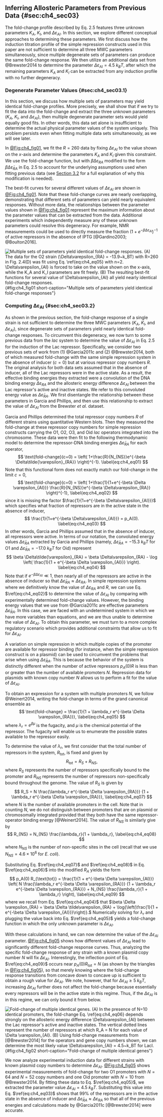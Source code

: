## Inferring Allosteric Parameters from Previous Data {#sec:ch4_sec03}

The fold-change profile described by Eq. 2.5 features three unknown parameters
$K_A$, $K_I$, and $\Delta\varepsilon_{AI}$. In this section, we explore
different conceptual approaches to determining these parameters. We first
discuss how the induction titration profile of the simple repression constructs
used in this paper are not sufficient to determine all three MWC parameters
simultaneously, since multiple degenerate sets of parameters can produce the
same fold-change response. We then utilize an additional data set from
@Brewster2014 to determine the parameter $\Delta\varepsilon_{AI} = 4.5~k_BT$,
after which the remaining parameters $K_A$ and $K_I$ can be extracted from any
induction profile with no further degeneracy.

### Degenerate Parameter Values {#sec:ch4_sec03.1}

In this section, we discuss how multiple sets of parameters may yield identical
fold-change profiles. More precisely, we shall show that if we try to fit the
data into the fold-change and extract the three unknown parameters ($K_A$,
$K_I$, and $\Delta\varepsilon_{AI}$), then multiple degenerate parameter sets
would yield equally good fits. In other words, this data set alone is
insufficient to determine the actual physical parameter values of the system
uniquely. This problem persists even when fitting multiple data sets
simultaneously, as we will see later.

In [@Fig:ch4_fig01](A), we fit the $R=260$ data by fixing
$\Delta\varepsilon_{AI}$ to the value shown on the $x$-axis and determine the
parameters $K_A$ and $K_I$ given this constraint. We use the fold-change
function, but with $\beta \Delta\varepsilon_{RA}$ modified to the form $\beta
\Delta\tilde{\varepsilon}_{RA}$ in Eq. 2.5 to account for the underlying
assumptions used when fitting previous data (see [Section 3.2](#sec:ch4_sec03.2)
for a full explanation of why this modification is needed).

The best-fit curves for several different values of $\Delta\varepsilon_{AI}$ are
shown in [@Fig:ch4_fig01](B). Note that these fold-change curves are nearly
overlapping, demonstrating that different sets of parameters can yield nearly
equivalent responses. Without more data, the relationships between the parameter
values shown in [@Fig:ch4_fig01](A) represent the maximum information about the
parameter values that can be extracted from the data. Additional experiments
which independently measure any of these unknown parameters could resolve this
degeneracy. For example, NMR measurements could be used to directly measure the
fraction $(1 + e^{-\beta \Delta\varepsilon_{AI}})^{-1}$ of active repressors in
the absence of IPTG [@Gardino2003; @Boulton2016].

![**Multiple sets of parameters yield identical fold-change responses.** (A) The
data for the O2 strain ($\Delta\varepsilon_{RA} = -13.9~k_BT$) with $R=260$ in
Fig. 2.4(D) was fit using Eq. $\ref{eq:ch4_eq05}$ with $n=2$.
$\Delta\varepsilon_{AI}$ is forced to take on the value shown on the $x$-axis,
while the $K_A$ and $K_I$ parameters are fit freely. (B) The resulting best-fit
functions for several value of $\Delta\varepsilon_{AI}$ all yield nearly
identical fold-change responses.](ch4_fig01){#fig:ch4_fig01
short-caption="Multiple sets of parameters yield identical fold-change
responses"}

### Computing $\boldsymbol{\Delta\varepsilon_{AI}}$ {#sec:ch4_sec03.2}

As shown in the previous section, the fold-change response of a single strain is
not sufficient to determine the three MWC parameters ($K_A$, $K_I$, and
$\Delta\varepsilon_{AI}$), since degenerate sets of parameters yield nearly
identical fold-change responses. To circumvent this degeneracy, we now turn to
some previous data from the *lac* system to determine the value of
$\Delta\varepsilon_{AI}$ in Eq. 2.5 for the induction of the Lac repressor.
Specifically, we consider two previous sets of work from (1) @Garcia2011c and
(2) @Brewster2014, both of which measured fold-change with the same simple
repression system in the absence of inducer ($c=0$) but at various repressor
copy numbers $R$. The original analysis for both data sets assumed that in the
absence of inducer, all of the Lac repressors were in the active state. As a
result, the effective binding energies they extracted were a convolution of the
DNA binding energy $\Delta\varepsilon_{RA}$ and the allosteric energy difference
$\Delta\varepsilon_{AI}$ between the Lac repressor's active and inactive states.
We refer to this convoluted energy value as $\Delta \tilde{\varepsilon}_{RA}$.
We first disentangle the relationship between these parameters in Garcia and
Phillips, and then use this relationship to extract the value of
$\Delta\varepsilon_{AI}$ from the Brewster *et al.* dataset.

Garcia and Phillips determined the total repressor copy numbers $R$ of different
strains using quantitative Western blots. Then they measured the fold-change at
these repressor copy numbers for simple repression constructs carrying the O1,
O2, O3, and Oid *lac* operators integrated into the chromosome. These data were
then fit to the following thermodynamic model to determine the repressor-DNA
binding energies $\Delta\tilde{\varepsilon}_{RA}$ for each operator,
$$
\text{fold-change}(c=0) = \left(
1+\frac{R}{N_{NS}}e^{-\beta \Delta\tilde{\varepsilon}_{RA}} \right)^{-1}.
\label{eq:ch4_eq01}
$$
Note that this functional form does not exactly match our fold-change in the
limit $c=0$, 
$$
\text{fold-change}(c=0) = \left(
1+\frac{1}{1+e^{-\beta \Delta \varepsilon_{AI}}}
\frac{R}{N_{NS}}e^{-\beta \Delta\varepsilon_{RA}} \right)^{-1},
\label{eq:ch4_eq02}
$$
since it is missing the factor $\frac{1}{1+e^{-\beta \Delta\varepsilon_{AI}}}$
which specifies what fraction of repressors are in the active state in the
absence of inducer, 
$$
\frac{1}{1+e^{-\beta \Delta\varepsilon_{AI}}} = p_A(0).
\label{eq:ch4_eq03}
$$
In other words, Garcia and Phillips assumed that in the absence of inducer, all
repressors were active. In terms of our notation, the convoluted energy values
$\Delta\tilde{\varepsilon}_{RA}$ extracted by Garcia and Phillips (namely,
$\Delta\tilde{\varepsilon}_{RA}=-15.3~k_B T$ for O1 and
$\Delta\tilde{\varepsilon}_{RA}=-17.0~k_B T$ for Oid) represent
$$
\beta \Delta\tilde{\varepsilon}_{RA} = 
\beta \Delta\varepsilon_{RA} - 
\log \left( \frac{1}{1 + e^{-\beta \Delta \varepsilon_{AI}}} \right).
\label{eq:ch4_eq04}
$$
Note that if $e^{-\beta \Delta \varepsilon_{AI}} \ll 1$, then nearly all of the
repressors are active in the absence of inducer so that
$\Delta\tilde{\varepsilon}_{RA} \approx \Delta\varepsilon_{RA}$. In simple
repression systems where we definitively know the value of $\Delta
\varepsilon_{RA}$ and $R$, we can use Eq. $\ref{eq:ch4_eq02}$ to determine the
value of $\Delta \varepsilon_{AI}$ by comparing with experimentally determined
fold-change values. However, the binding energy values that we use from
@Garcia2011c are effective parameters $\Delta\tilde{\varepsilon}_{RA}$. In this
case, we are faced with an undetermined system in which we have more variables
than equations, and we are thus unable to determine the value of $\Delta
\varepsilon_{AI}$. To obtain this parameter, we must turn to a more complex
regulatory scenario which provides additional constraints that allow us to fit
for $\Delta \varepsilon_{AI}$.

A variation on simple repression in which multiple copies of the promoter are
available for repressor binding (for instance, when the simple repression
construct is on a plasmid) can be used to circumvent the problems that arise
when using $\Delta \tilde{\varepsilon}_{RA}$. This is because the behavior of
the system is distinctly different when the number of active repressors $p_A(0)
R$ is less than or greater than the number of available promoters $N$.
Repression data for plasmids with known copy number $N$ allows us to perform a
fit for the value of $\Delta\varepsilon_{AI}$.

To obtain an expression for a system with multiple promoters $N$, we follow
@Weinert2014, writing the fold-change in terms of the grand canonical ensemble
as 
$$
\text{fold-change} = \frac{1}{1 + \lambda_r e^{-\beta \Delta \varepsilon_{RA}}},
\label{eq:ch4_eq05}
$$
where $\lambda_r = e^{\beta \mu}$ is the fugacity, and $\mu$ is the chemical
potential of the repressor. The fugacity will enable us to enumerate the
possible states available to the repressor easily.

To determine the value of $\lambda_r$, we first consider that the total number
of repressors in the system, $R_{\text{tot}}$, is fixed and given by 
$$
R_{\text{tot}} = R_S + R_{NS},
\label{eq:ch4_eq06}
$$
where $R_S$ represents the number
of repressors specifically bound to the promoter and $R_{NS}$ represents
the number of repressors non-specifically bound throughout the genome.
The value of $R_S$ is given by 
$$
R_S = N \frac{\lambda_r 
e^{-\beta \Delta \varepsilon_{RA}}}
{1 + \lambda_r e^{-\beta \Delta \varepsilon_{RA}}},
\label{eq:ch4_eq07}
$$
where $N$ is the number of available promoters in the cell. Note that in
counting $N$, we do not distinguish between promoters that are on plasmid or
chromosomally integrated provided that they both have the same
repressor-operator binding energy [@Weinert2014]. The value of $R_{NS}$ is
similarly give by 
$$
R_{NS} = N_{NS} \frac{\lambda_r}{1 + \lambda_r},
\label{eq:ch4_eq08}
$$
where $N_{NS}$ is the number of non-specific sites in the cell (recall that we
use $N_{NS} = 4.6 \times 10^6$ for *E. coli*).

Substituting Eq. $\ref{eq:ch4_eq07}$ and $\ref{eq:ch4_eq08}$ in Eq.
$\ref{eq:ch4_eq06}$ into the modified $R_A$ yields the form
$$
p_A(0) R_{\text{tot}} = 
\frac{1}{1 + e^{-\beta \Delta \varepsilon_{AI}}}
\left( N \frac{\lambda_r e^{-\beta \Delta \varepsilon_{RA}}}
{1 + \lambda_r e^{-\beta \Delta \varepsilon_{RA}}} + N_{NS} 
\frac{\lambda_r}{1 + \lambda_r} \right),
\label{eq:ch4_eq09}
$$
where we recall from Eq. $\ref{eq:ch4_eq04}$ that $\beta \Delta \varepsilon_{RA}
= \beta \Delta \tilde\varepsilon_{RA} + \log{\left(\frac{1}{1 + e^{-\beta \Delta
\varepsilon_{AI}}}\right)}.$ Numerically solving for $\lambda_r$ and plugging
the value back into Eq. $\ref{eq:ch4_eq05}$ yields a fold-change function in
which the only unknown parameter is $\Delta \varepsilon_{AI}$.

With these calculations in hand, we can now determine the value of the $\Delta
\varepsilon_{AI}$ parameter. [@Fig:ch4_fig05](A) shows how different values of
$\Delta\varepsilon_{AI}$ lead to significantly different fold-change response
curves. Thus, analyzing the specific fold-change response of any strain with a
known plasmid copy number $N$ will fix $\Delta\varepsilon_{AI}$. Interestingly,
the inflection point of Eq. $\ref{eq:ch4_eq09}$ occurs near $p_A(0)
R_{\text{tot}} = N$ (as shown by the triangles in [@Fig:ch4_fig05](A)), so that
merely knowing where the fold-change response transitions from concave down to
concave up is sufficient to obtain a rough value for $\Delta\varepsilon_{AI}$.
We note, however, that for $\Delta\varepsilon_{AI} \geq 5\; k_BT$, increasing
$\Delta\varepsilon_{AI}$ further does not affect the fold-change because
essentially every repressors will be in the active state in this regime. Thus,
if the $\Delta\varepsilon_{AI}$ is in this regime, we can only bound it from
below.

![**Fold-change of multiple identical genes.** (A) In the presence of $N=10$
identical promoters, the fold-change Eq. $\ref{eq:ch4_eq06}$ depends strongly on
the allosteric energy difference $\Delta\varepsilon_{AI}$ between the Lac
repressor's active and inactive states. The vertical dotted lines represent the
number of repressors at which $R_A = N$ for each value of $\Delta
\varepsilon_{AI}$. (B) Using fold-change measurements from [@Brewster2014] for
the operators and gene copy numbers shown, we can determine the most likely
value $\Delta\varepsilon_{AI} = 4.5~k_BT$ for LacI.](ch4_fig02){#fig:ch4_fig02
short-caption="Fold-change of multiple identical genes"}

We now analyze experimental induction data for different strains with known
plasmid copy numbers to determine $\Delta\varepsilon_{AI}$. [@Fig:ch4_fig05](B)
shows experimental measurements of fold-change for two O1 promoters with $N=64$
and $N=52$ copy numbers and one Oid promoter with $N=10$ from @Brewster2014. By
fitting these data to Eq. $\ref{eq:ch4_eq05}$, we extracted the parameter value
$\Delta\varepsilon_{AI} = 4.5~k_B T$. Substituting this value into Eq.
$\ref{eq:ch4_eq03}$ shows that 99% of the repressors are in the active state in the
absence of inducer and $\Delta\tilde{\varepsilon}_{RA} \approx
\Delta\varepsilon_{RA}$ so that all of the previous energies and calculations
made by @Garcia2011c [@Brewster2014] were accurate.
